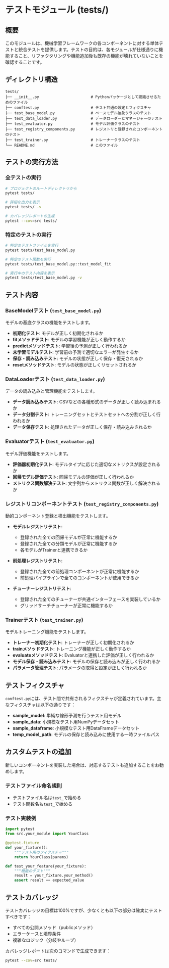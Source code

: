 # テストモジュール (tests/)

## 概要
このモジュールは、機械学習フレームワークの各コンポーネントに対する単体テストと統合テストを提供します。テストの目的は、各モジュールが仕様通りに機能すること、リファクタリングや機能追加後も既存の機能が壊れていないことを確認することです。

## ディレクトリ構造
```
tests/
├── __init__.py                       # Pythonパッケージとして認識させるためのファイル
├── conftest.py                       # テスト共通の設定とフィクスチャ
├── test_base_model.py                # ベースモデル抽象クラスのテスト
├── test_data_loader.py               # データローダーとマネージャーのテスト
├── test_evaluator.py                 # モデル評価クラスのテスト
├── test_registry_components.py       # レジストリと登録されたコンポーネントのテスト
├── test_trainer.py                   # トレーナークラスのテスト
└── README.md                         # このファイル
```

## テストの実行方法

### 全テストの実行
```bash
# プロジェクトのルートディレクトリから
pytest tests/

# 詳細な出力を表示
pytest tests/ -v

# カバレッジレポートの生成
pytest --cov=src tests/
```

### 特定のテストの実行
```bash
# 特定のテストファイルを実行
pytest tests/test_base_model.py

# 特定のテスト関数を実行
pytest tests/test_base_model.py::test_model_fit

# 実行中のテスト内容を表示
pytest tests/test_base_model.py -v
```

## テスト内容

### BaseModelテスト (`test_base_model.py`)
モデルの基底クラスの機能をテストします。

- **初期化テスト**: モデルが正しく初期化されるか
- **fitメソッドテスト**: モデルの学習機能が正しく動作するか
- **predictメソッドテスト**: 学習後の予測が正しく行われるか
- **未学習モデルテスト**: 学習前の予測で適切なエラーが発生するか
- **保存・読み込みテスト**: モデルの状態が正しく保存・復元されるか
- **resetメソッドテスト**: モデルの状態が正しくリセットされるか

### DataLoaderテスト (`test_data_loader.py`)
データの読み込みと管理機能をテストします。

- **データ読み込みテスト**: CSVなどの各種形式のデータが正しく読み込まれるか
- **データ分割テスト**: トレーニングセットとテストセットへの分割が正しく行われるか
- **データ保存テスト**: 処理されたデータが正しく保存・読み込みされるか

### Evaluatorテスト (`test_evaluator.py`)
モデル評価機能をテストします。

- **評価器初期化テスト**: モデルタイプに応じた適切なメトリクスが設定されるか
- **回帰モデル評価テスト**: 回帰モデルの評価が正しく行われるか
- **メトリクス関数解決テスト**: 文字列からメトリクス関数が正しく解決されるか

### レジストリコンポーネントテスト (`test_registry_components.py`)
動的コンポーネント登録と検出機能をテストします。

- **モデルレジストリテスト**:
  - 登録された全ての回帰モデルが正常に機能するか
  - 登録された全ての分類モデルが正常に機能するか
  - 各モデルがTrainerと連携できるか

- **前処理レジストリテスト**:
  - 登録された全ての前処理コンポーネントが正常に機能するか
  - 前処理パイプラインで全てのコンポーネントが使用できるか

- **チューナーレジストリテスト**:
  - 登録された全てのチューナーが共通インターフェースを実装しているか
  - グリッドサーチチューナーが正常に機能するか

### Trainerテスト (`test_trainer.py`)
モデルトレーニング機能をテストします。

- **トレーナー初期化テスト**: トレーナーが正しく初期化されるか
- **trainメソッドテスト**: トレーニング機能が正しく動作するか
- **evaluateメソッドテスト**: Evaluatorと連携した評価が正しく行われるか
- **モデル保存・読み込みテスト**: モデルの保存と読み込みが正しく行われるか
- **パラメータ管理テスト**: パラメータの取得と設定が正しく行われるか

## テストフィクスチャ

`conftest.py`には、テスト間で共有されるフィクスチャが定義されています。主なフィクスチャは以下の通りです：

- **sample_model**: 単純な線形予測を行うテスト用モデル
- **sample_data**: 小規模なテスト用NumPyデータセット
- **sample_dataframe**: 小規模なテスト用DataFrameデータセット
- **temp_model_path**: モデルの保存と読み込みに使用する一時ファイルパス

## カスタムテストの追加

新しいコンポーネントを実装した場合は、対応するテストも追加することをお勧めします。

### テストファイル命名規則
- テストファイル名は`test_`で始める
- テスト関数名も`test_`で始める

### テスト実装例
```python
import pytest
from src.your_module import YourClass

@pytest.fixture
def your_fixture():
    """テスト用のフィクスチャ"""
    return YourClass(params)

def test_your_feature(your_fixture):
    """機能のテスト"""
    result = your_fixture.your_method()
    assert result == expected_value
```

## テストカバレッジ

テストカバレッジの目標は100%ですが、少なくとも以下の部分は確実にテストすべきです：

- すべての公開メソッド（publicメソッド）
- エラーケースと境界条件
- 複雑なロジック（分岐やループ）

カバレッジレポートは次のコマンドで生成できます：

```bash
pytest --cov=src tests/
```
